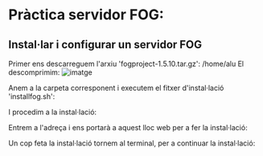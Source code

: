 # Pràctica servidor FOG:

## Instal·lar i configurar un servidor FOG
Primer ens descarreguem l'arxiu 'fogproject-1.5.10.tar.gz':
/home/alu
El descomprimim:
![imatge](https://github.com/JoelIgle/m1/assets/114901284/89ee1930-bec1-41bc-969f-c500def8bfb4)

Anem a la carpeta corresponent i executem el fitxer d'instal·lació 'installfog.sh':

I procedim a la instal·lació:

Entrem a l'adreça i ens portarà a aquest lloc web per a fer la instal·lació:

Un cop feta la instal·lació tornem al terminal, per a continuar la instal·lació:
